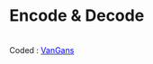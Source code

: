 # Encode & Decode
<br>
Coded : <a href='https://facebook.com/irfanarekporjo' target='_blank'><font color=blue>VanGans</font></a>
